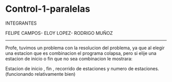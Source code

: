 # Control-1-paralelas

INTEGRANTES

FELIPE CAMPOS-
ELOY LOPEZ-
RODRIGO MUÑOZ

----------------------------------------------------------------------------------

Profe, tuvimos un problema con la resolucion del problema, ya que al elegir una estacion que es combinacion el programa colapsa, 
pero si elije una estacion de inicio o fin que no sea combinacion le mostrara:

Estacion de inicio , fin , recorrido de estaciones y numero de estaciones. (funcionando relativamente bien)
